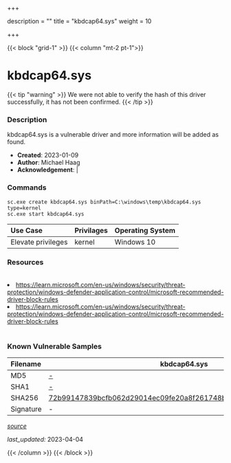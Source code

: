 +++

description = ""
title = "kbdcap64.sys"
weight = 10

+++


{{< block "grid-1" >}}
{{< column "mt-2 pt-1">}}


# kbdcap64.sys 


{{< tip "warning" >}}
We were not able to verify the hash of this driver successfully, it has not been confirmed.
{{< /tip >}}


### Description

kbdcap64.sys is a vulnerable driver and more information will be added as found.

- **Created**: 2023-01-09
- **Author**: Michael Haag
- **Acknowledgement**:  | [](https://twitter.com/)

### Commands

```
sc.exe create kbdcap64.sys binPath=C:\windows\temp\kbdcap64.sys type=kernel
sc.exe start kbdcap64.sys
```

| Use Case | Privilages | Operating System | 
|:---- | ---- | ---- |
| Elevate privileges | kernel | Windows 10 |

### Resources
<br>
<li><a href=" https://learn.microsoft.com/en-us/windows/security/threat-protection/windows-defender-application-control/microsoft-recommended-driver-block-rules"> https://learn.microsoft.com/en-us/windows/security/threat-protection/windows-defender-application-control/microsoft-recommended-driver-block-rules</a></li>
<li><a href="https://learn.microsoft.com/en-us/windows/security/threat-protection/windows-defender-application-control/microsoft-recommended-driver-block-rules">https://learn.microsoft.com/en-us/windows/security/threat-protection/windows-defender-application-control/microsoft-recommended-driver-block-rules</a></li>
<br>

### Known Vulnerable Samples

| Filename | kbdcap64.sys |
|:---- | ---- | 
| MD5 | <a href="https://www.virustotal.com/gui/file/-">-</a> |
| SHA1 | <a href="https://www.virustotal.com/gui/file/-">-</a> |
| SHA256 | <a href="https://www.virustotal.com/gui/file/72b99147839bcfb062d29014ec09fe20a8f261748b5925b00171ef3cb849a4c1">72b99147839bcfb062d29014ec09fe20a8f261748b5925b00171ef3cb849a4c1</a> |
| Signature | -   |


[*source*](https://github.com/magicsword-io/LOLDrivers/tree/main/yaml/kbdcap64.sys.yml)

*last_updated:* 2023-04-04








{{< /column >}}
{{< /block >}}
